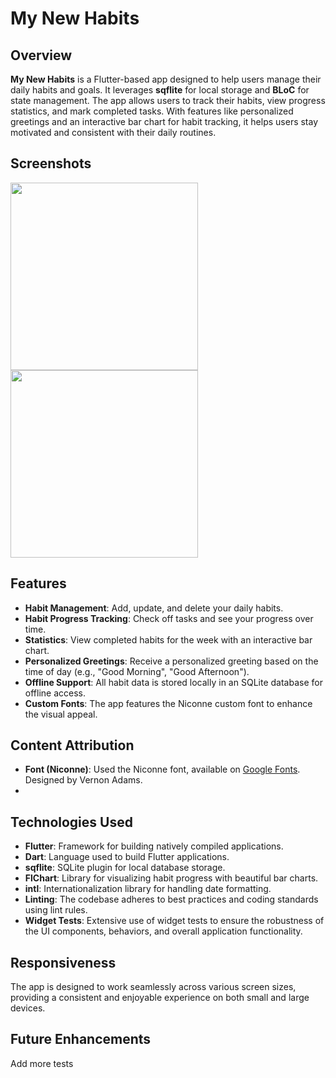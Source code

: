 # My New Habits

## Overview

**My New Habits** is a Flutter-based app designed to help users manage their daily habits and goals. It leverages **sqflite** for local storage and **BLoC** for state management. The app allows users to track their habits, view progress statistics, and mark completed tasks. With features like personalized greetings and an interactive bar chart for habit tracking, it helps users stay motivated and consistent with their daily routines.

## Screenshots

<img src="assets/images/screenshot1.png" width=300 /> <img src="assets/images/screenshot2.png" width=300 />

## Features

- **Habit Management**: Add, update, and delete your daily habits.
- **Habit Progress Tracking**: Check off tasks and see your progress over time.
- **Statistics**: View completed habits for the week with an interactive bar chart.
- **Personalized Greetings**: Receive a personalized greeting based on the time of day (e.g., "Good Morning", "Good Afternoon").
- **Offline Support**: All habit data is stored locally in an SQLite database for offline access.
- **Custom Fonts**: The app features the Niconne custom font to enhance the visual appeal.

## Content Attribution

- **Font (Niconne)**: Used the Niconne font, available on [Google Fonts](https://fonts.google.com/specimen/Niconne). Designed by Vernon Adams.
- 
## Technologies Used

- **Flutter**: Framework for building natively compiled applications.
- **Dart**: Language used to build Flutter applications.
- **sqflite**: SQLite plugin for local database storage.
- **FlChart**: Library for visualizing habit progress with beautiful bar charts.
- **intl**: Internationalization library for handling date formatting.
- **Linting**: The codebase adheres to best practices and coding standards using lint rules.
- **Widget Tests**: Extensive use of widget tests to ensure the robustness of the UI components, behaviors, and overall application functionality.

## Responsiveness

The app is designed to work seamlessly across various screen sizes, providing a consistent and enjoyable experience on both small and large devices.

## Future Enhancements

Add more tests